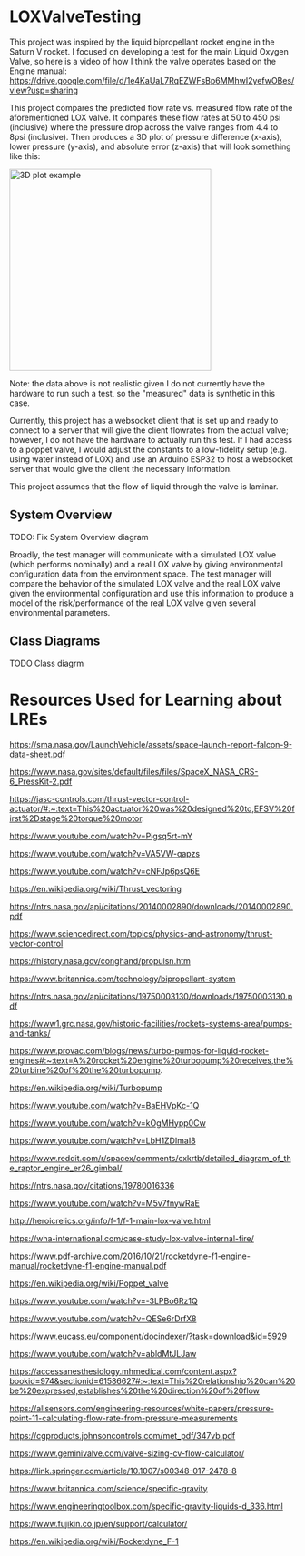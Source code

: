 # LOXValveTesting

This project was inspired by the liquid bipropellant rocket engine in the Saturn V rocket. I focused on developing a test for the main Liquid Oxygen Valve, so here is a video of how I think the valve operates based on the Engine manual:
https://drive.google.com/file/d/1e4KaUaL7RqEZWFsBp6MMhwI2yefwOBes/view?usp=sharing

This project compares the predicted flow rate vs. measured flow rate of the aforementioned LOX valve. It compares these flow rates at 50 to 450 psi (inclusive) where the pressure drop across the valve ranges from 4.4 to 8psi (inclusive). Then produces a 3D plot of pressure difference (x-axis), lower pressure (y-axis), and absolute error (z-axis) that will look something like this:

<img width="355" alt="3D plot example" src="https://user-images.githubusercontent.com/35115515/171088854-00e071b4-8776-48e0-b868-270b5b7756d1.png">

Note: the data above is not realistic given I do not currently have the hardware to run such a test, so the "measured" data is synthetic in this case.

Currently, this project has a websocket client that is set up and ready to connect to a server that will give the client flowrates from the actual valve; however, I do not have the hardware to actually run this test. If I had access to a poppet valve, I would adjust the constants to a low-fidelity setup (e.g. using water instead of LOX) and use an Arduino ESP32 to host a websocket server that would give the client the necessary information.

This project assumes that the flow of liquid through the valve is laminar.

## System Overview
TODO: Fix System Overview diagram

Broadly, the test manager will communicate with a simulated LOX valve (which performs nominally) and a real LOX valve by giving environmental configuration data from the environment space. The test manager will compare the behavior of the simulated LOX valve and the real LOX valve given the environmental configuration and use this information to produce a model of the risk/performance of the real LOX valve given several environmental parameters.

## Class Diagrams

TODO Class diagrm


# Resources Used for Learning about LREs

https://sma.nasa.gov/LaunchVehicle/assets/space-launch-report-falcon-9-data-sheet.pdf

https://www.nasa.gov/sites/default/files/files/SpaceX_NASA_CRS-6_PressKit-2.pdf

https://jasc-controls.com/thrust-vector-control-actuator/#:~:text=This%20actuator%20was%20designed%20to,EFSV%20first%2Dstage%20torque%20motor.

https://www.youtube.com/watch?v=Pigsq5rt-mY

https://www.youtube.com/watch?v=VA5VW-qapzs

https://www.youtube.com/watch?v=cNFJp6psQ6E

https://en.wikipedia.org/wiki/Thrust_vectoring

https://ntrs.nasa.gov/api/citations/20140002890/downloads/20140002890.pdf

https://www.sciencedirect.com/topics/physics-and-astronomy/thrust-vector-control

https://history.nasa.gov/conghand/propulsn.htm

https://www.britannica.com/technology/bipropellant-system

https://ntrs.nasa.gov/api/citations/19750003130/downloads/19750003130.pdf

https://www1.grc.nasa.gov/historic-facilities/rockets-systems-area/pumps-and-tanks/

https://www.provac.com/blogs/news/turbo-pumps-for-liquid-rocket-engines#:~:text=A%20rocket%20engine%20turbopump%20receives,the%20turbine%20of%20the%20turbopump.

https://en.wikipedia.org/wiki/Turbopump

https://www.youtube.com/watch?v=BaEHVpKc-1Q

https://www.youtube.com/watch?v=kOgMHypp0Cw

https://www.youtube.com/watch?v=LbH1ZDImaI8

https://www.reddit.com/r/spacex/comments/cxkrtb/detailed_diagram_of_the_raptor_engine_er26_gimbal/

https://ntrs.nasa.gov/citations/19780016336

https://www.youtube.com/watch?v=M5v7fnywRaE

http://heroicrelics.org/info/f-1/f-1-main-lox-valve.html

https://wha-international.com/case-study-lox-valve-internal-fire/

https://www.pdf-archive.com/2016/10/21/rocketdyne-f1-engine-manual/rocketdyne-f1-engine-manual.pdf

https://en.wikipedia.org/wiki/Poppet_valve

https://www.youtube.com/watch?v=-3LPBo6Rz1Q

https://www.youtube.com/watch?v=QESe6rDrfX8

https://www.eucass.eu/component/docindexer/?task=download&id=5929

https://www.youtube.com/watch?v=abldMtJLJaw

https://accessanesthesiology.mhmedical.com/content.aspx?bookid=974&sectionid=61586627#:~:text=This%20relationship%20can%20be%20expressed,establishes%20the%20direction%20of%20flow

https://allsensors.com/engineering-resources/white-papers/pressure-point-11-calculating-flow-rate-from-pressure-measurements

https://cgproducts.johnsoncontrols.com/met_pdf/347vb.pdf

https://www.geminivalve.com/valve-sizing-cv-flow-calculator/

https://link.springer.com/article/10.1007/s00348-017-2478-8

https://www.britannica.com/science/specific-gravity

https://www.engineeringtoolbox.com/specific-gravity-liquids-d_336.html

https://www.fujikin.co.jp/en/support/calculator/

https://en.wikipedia.org/wiki/Rocketdyne_F-1


